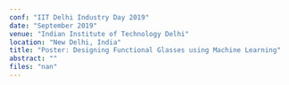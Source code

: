 ```yaml
---
conf: "IIT Delhi Industry Day 2019"
date: "September 2019"
venue: "Indian Institute of Technology Delhi"
location: "New Delhi, India"
title: "Poster: Designing Functional Glasses using Machine Learning"
abstract: ""
files: "nan"
---
```


<!--  -->

